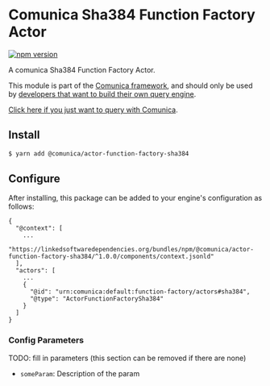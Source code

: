# Comunica Sha384 Function Factory Actor

[![npm version](https://badge.fury.io/js/%40comunica%2Factor-function-factory-sha384.svg)](https://www.npmjs.com/package/@comunica/actor-function-factory-sha384)

A comunica Sha384 Function Factory Actor.

This module is part of the [Comunica framework](https://github.com/comunica/comunica),
and should only be used by [developers that want to build their own query engine](https://comunica.dev/docs/modify/).

[Click here if you just want to query with Comunica](https://comunica.dev/docs/query/).

## Install

```bash
$ yarn add @comunica/actor-function-factory-sha384
```

## Configure

After installing, this package can be added to your engine's configuration as follows:
```text
{
  "@context": [
    ...
    "https://linkedsoftwaredependencies.org/bundles/npm/@comunica/actor-function-factory-sha384/^1.0.0/components/context.jsonld"
  ],
  "actors": [
    ...
    {
      "@id": "urn:comunica:default:function-factory/actors#sha384",
      "@type": "ActorFunctionFactorySha384"
    }
  ]
}
```

### Config Parameters

TODO: fill in parameters (this section can be removed if there are none)

* `someParam`: Description of the param
